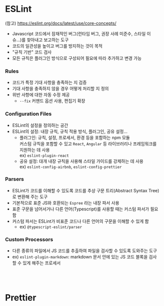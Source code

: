 # ESLint

(참고) https://eslint.org/docs/latest/use/core-concepts/

- Javascript 코드에서 잠재적인 버그(런타임 버그, 권장 사례 미준수, 스타일 이슈...)를 찾아내고 보고하는 도구
- 코드의 일관성을 높이고 버그를 방지하는 것이 목적
- "규칙 기반" 코드 검사
- 모든 규칙은 플러그인 방식으로 구성되어 필요에 따라 추가하고 변경 가능

### Rules

- 코드가 특정 기대 사항을 충족하는 지 검증
- 기대 사항을 충족하지 않을 경우 어떻게 처리할 지 정의
- 위반 사항에 대한 자동 수정 제공
  - `--fix` 커맨드 옵션 사용, 편집기 확장

### Configuration Files

- ESLint의 설정을 정의하는 공간
- ESLint의 설정: 내장 규칙, 규칙 적용 방식, 플러그인, 공유 설정...
  - 플러그인: 규칙, 설정, 프로세서, 환경 등을 포함하는 npm 모듈<br/> 커스텀 규칙을 포함할 수 있고 `React`, `Angular` 등 라이브러리나 프레임워크를 지원하는 데 사용<br/>
    ex) `eslint-plugin-react`
  - 공유 설정: 대개 내장 규칙을 사용해 스타일 가이드를 강제하는 데 사용<br/>
    ex) `eslint-config-airbnb`, `eslint-config-prettier`

### Parsers

- ESLint가 코드를 이해할 수 있도록 코드를 추상 구문 트리(Abstract Syntax Tree)로 변환해 주는 도구
- 기본적으로 표준 JS와 호환되는 `Espree` 라는 내장 파서 사용
- 표준 구문을 넘어서거나 다른 언어(Typescript)를 사용할 때는 커스텀 파서가 필요함
- 커스텀 파서는 ESLint가 비표준 코드나 다른 언어의 구문을 이해할 수 있게 함
  - ex) `@typescript-eslint/parser`

### Custom Processors

- 다른 종류의 파일에서 JS 코드를 추출하여 파일을 검사할 수 있도록 도와주는 도구
- ex) `eslint-plugin-markdown`: markdown 문서 안에 있는 JS 코드 블록을 검사할 수 있게 해주는 프로세서

<br/><br/>

# Prettier
